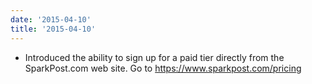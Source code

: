 ```yaml
---
date: '2015-04-10'
title: '2015-04-10'
---
```


* Introduced the ability to sign up for a paid tier directly from the SparkPost.com web site. Go to https://www.sparkpost.com/pricing


